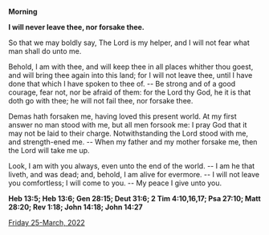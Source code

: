 **Morning**

**I will never leave thee, nor forsake thee.**
 
So that we may boldly say, The Lord is my helper, and I will not fear what man shall do unto me.
 
Behold, I am with thee, and will keep thee in all places whither thou goest, and will bring thee again into this land; for I will not leave thee, until I have done that which I have spoken to thee of. -- Be strong and of a good courage, fear not, nor be afraid of them: for the Lord thy God, he it is that doth go with thee; he will not fail thee, nor forsake thee.
 
Demas hath forsaken me, having loved this present world. At my first answer no man stood with me, but all men forsook me: I pray God that it may not be laid to their charge. Notwithstanding the Lord stood with me, and strength-ened me. -- When my father and my mother forsake me, then the Lord will take me up.
 
Look, I am with you always, even unto the end of the world. -- I am he that liveth, and was dead; and, behold, I am alive for evermore. -- I will not leave you comfortless; I will come to you. -- My peace I give unto you.  

**Heb 13:5; Heb 13:6; Gen 28:15; Deut 31:6; 2 Tim 4:10,16,17; Psa 27:10; Matt 28:20; Rev 1:18; John 14:18; John 14:27**

[Friday 25-March, 2022](https://t.me/daily_light)
